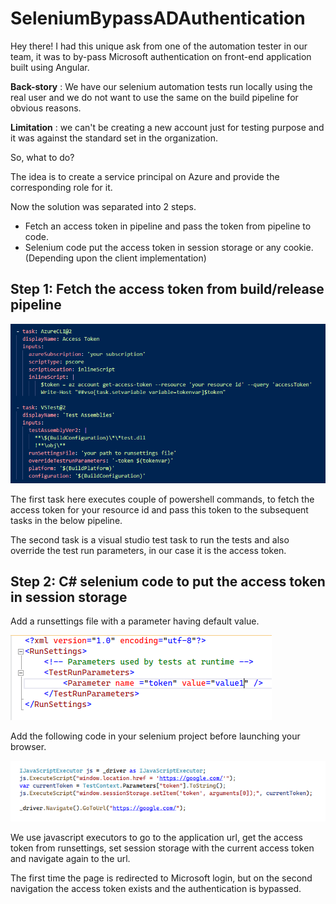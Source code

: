 # SeleniumBypassADAuthentication

Hey there! I had this unique ask from one of the automation tester in our team, it was to by-pass Microsoft authentication on front-end application built using Angular.

**Back-story** : We have our selenium automation tests run locally using the real user and we do not want to use the same on the build pipeline for obvious reasons.

**Limitation** : we can't be creating a new account just for testing purpose and it was against the standard set in the organization.

So, what to do?

The idea is to create a service principal on Azure and provide the corresponding role for it.

Now the solution was separated into 2 steps.

 - Fetch an access token in pipeline and pass the token from pipeline to code.
 - Selenium code put the access token in session storage or any cookie. (Depending upon the client implementation)


## Step 1: Fetch the access token from build/release pipeline
 ![](https://github.com/Vikas1116/SeleniumBypassADAuthentication/blob/main/Images/Image1.png)
 
 The first task here executes couple of powershell commands, to fetch the access token for your resource id and pass this token to the subsequent tasks in the below pipeline.
 
 The second task is a visual studio test task to run the tests and also override the test run parameters, in our case it is the access token.
 
 ## Step 2: C# selenium code to put the access token in session storage
 
 Add a runsettings file with a parameter having default value.
 
 ![](https://github.com/Vikas1116/SeleniumBypassADAuthentication/blob/main/Images/Image2.png)
 
 Add the following code in your selenium project before launching your browser.
 
 ![](https://github.com/Vikas1116/SeleniumBypassADAuthentication/blob/main/Images/Image3.png)
 
We use javascript executors to go to the application url, get the access token from runsettings, set session storage with the current access token and navigate again to the url. 

The first time the page is redirected to Microsoft login, but on the second navigation the access token exists and the authentication is bypassed.

